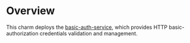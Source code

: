 # Overview

This charm deploys the
[basic-auth-service](https://github.com/CanonicalLtd/basic-auth-service), which
provides HTTP basic-authorization credentials validation and management.
